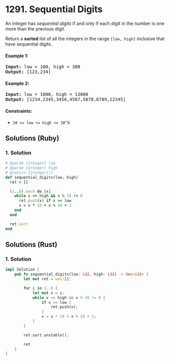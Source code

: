# 1291. Sequential Digits
An integer has *sequential digits* if and only if each digit in the number is one more than the previous digit.

Return a **sorted** list of all the integers in the range `[low, high]` inclusive that have sequential digits.

#### Example 1:
<pre>
<strong>Input:</strong> low = 100, high = 300
<strong>Output:</strong> [123,234]
</pre>

#### Example 2:
<pre>
<strong>Input:</strong> low = 1000, high = 13000
<strong>Output:</strong> [1234,2345,3456,4567,5678,6789,12345]
</pre>

#### Constraints:
* `10 <= low <= high <= 10^9`

## Solutions (Ruby)

### 1. Solution
```Ruby
# @param {Integer} low
# @param {Integer} high
# @return {Integer[]}
def sequential_digits(low, high)
  ret = []

  (1..8).each do |x|
    while x <= high && x % 10 != 0
      ret.push(x) if x >= low
      x = x * 10 + x % 10 + 1
    end
  end

  ret.sort
end
```

## Solutions (Rust)

### 1. Solution
```Rust
impl Solution {
    pub fn sequential_digits(low: i32, high: i32) -> Vec<i32> {
        let mut ret = vec![];

        for i in 1..9 {
            let mut x = i;
            while x <= high && x % 10 != 0 {
                if x >= low {
                    ret.push(x);
                }
                x = x * 10 + x % 10 + 1;
            }
        }

        ret.sort_unstable();

        ret
    }
}
```

